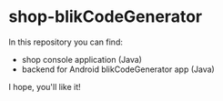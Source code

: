 # shop-blikCodeGenerator
In this repository you can find:
- shop console application (Java)
- backend for Android blikCodeGenerator app (Java)

I hope, you'll like it!
